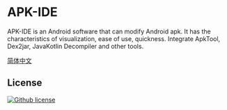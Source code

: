 # APK-IDE
APK-IDE is an Android software that can modify Android apk.
It has the characteristics of visualization, ease of use, quickness.
Integrate ApkTool, Dex2jar, JavaKotlin Decompiler and other tools.

[简体中文](./README_zh.md)

## License
[![Github license](https://img.shields.io/github/license/weg2020/apkide)](https://github.com/weg2020/apkide/blob/main/LICENSE)


